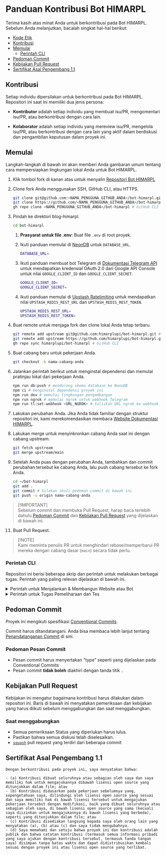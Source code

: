 # Panduan Kontribusi Bot HIMARPL

Terima kasih atas minat Anda untuk berkontribusi pada Bot HIMARPL. Sebelum Anda melanjutkan, bacalah singkat hal-hal berikut:

- [Kode Etik](https://github.com/himarplupi/bot-himarpl/blob/main/CODE_OF_CONDUCT.md)
- [Kontribusi](#kontribusi)
- [Memulai](#memulai)
  - [Perintah CLI](#perintah-cli)
- [Pedoman Commit](#pedoman-commit)
- [Kebijakan Pull Request](#kebijakan-pull-request)
- [Sertifikat Asal Pengembang 1.1](#sertifikat-asal-pengembang-11)

## Kontribusi

Setiap individu dipersilakan untuk berkontribusi pada Bot HIMARPL. Repositori ini saat ini memiliki dua jenis persona:

- **Kontributor** adalah setiap individu yang membuat isu/PR, mengomentari isu/PR, atau berkontribusi dengan cara lain.

- **Kolaborator** adalah setiap individu yang mereview isu/PR, mengelola isu/PR, atau berkontribusi dengan cara lain yang aktif dalam berdiskusi dan pengambilan keputusan dalam proyek ini.

## Memulai

Langkah-langkah di bawah ini akan memberi Anda gambaran umum tentang cara mempersiapkan lingkungan lokal Anda untuk Bot HIMARPL.

1. Klik tombol fork di kanan atas untuk menyalin [Repositori Bot HIMARPL](https://github.com/himarplupi/bot-himarpl/fork)

2. Clone fork Anda menggunakan SSH, GitHub CLI, atau HTTPS.

   ```bash
   git clone git@github.com:<NAMA_PENGGUNA_GITHUB_ANDA>/bot-himarpl.git # SSH
   git clone https://github.com/<NAMA_PENGGUNA_GITHUB_ANDA>/bot-himarpl.git # HTTPS
   gh repo clone <NAMA_PENGGUNA_GITHUB_ANDA>/bot-himarpl # GitHub CLI
   ```

3. Pindah ke direktori blog-himarpl.

   ```bash
   cd bot-himarpl
   ```

   1. **Prasyarat untuk file .env**: Buat file `.env` di root proyek.

   2. Ikuti panduan memulai di [NeonDB](https://neon.tech/docs/get-started-with-neon/connect-neon#obtaining-connection-details) untuk `DATABASE_URL`.

      ```bash
      DATABASE_URL=
      ```

   3. Ikuti panduan membuat bot Telegram di [Dokumentasi Telegram API](https://core.telegram.org/bots#how-do-i-create-a-bot) untuk mendapatkan kredensial OAuth 2.0 dari Google API Console untuk nilai `GOOGLE_CLIENT_ID` dan `GOOGLE_CLIENT_SECRET`.

      ```bash
      GOOGLE_CLIENT_ID=
      GOOGLE_CLIENT_SECRET=
      ```

   4. Ikuti panduan memulai di [Upstash Ratelimiting](https://upstash.com/docs/oss/sdks/ts/ratelimit/gettingstarted) untuk mendapatkan nilai `UPSTASH_REDIS_REST_URL` dan `UPSTASH_REDIS_REST_TOKEN`.

      ```bash
      UPSTASH_REDIS_REST_URL=
      UPSTASH_REDIS_REST_TOKEN=
      ```

4. Buat remote untuk menjaga fork dan clone lokal Anda tetap terbaru.

   ```bash
   git remote add upstream git@github.com:himarplupi/bot-himarpl.git # SSH
   git remote add upstream https://github.com/himarplupi/bot-himarpl.git # HTTPS
   gh repo sync himarplupi/bot-himarpl # GitHub CLI
   ```

5. Buat cabang baru untuk pekerjaan Anda.

   ```bash
   git checkout -b nama-cabang-anda
   ```

6. Jalankan perintah berikut untuk menginstal dependensi dan memulai pratinjau lokal dari pekerjaan Anda.

   ```bash
   npm run db:push # mendorong skema database ke NeonDB
   npm ci # menginstal dependensi proyek ini
   npm run dev # memulai lingkungan pengembangan
   npm run ngrok # memulai ngrok untuk webhook Telegram
   npm run tl:set-webhook <URL_NGROK> # tuliskan URL ngrok ke webhook Telegram
   ```

7. Lakukan perubahan Anda. Jika Anda tidak familiar dengan struktur repositori ini, kami merekomendasikan membaca [Website Dokumentasi HIMARPL](https://docs.himarpl.com).

8. Lakukan merge untuk menyinkronkan cabang Anda saat ini dengan cabang upstream.

   ```bash
   git fetch upstream
   git merge upstream/main
   ```

9. Setelah Anda puas dengan perubahan Anda, tambahkan dan commit perubahan tersebut ke cabang Anda, lalu push cabang tersebut ke fork Anda.

   ```bash
   cd ~/bot-himarpl
   git add .
   git commit # Silakan ikuti pedoman commit di bawah ini
   git push -u origin nama-cabang-anda
   ```

> [!IMPORTANT]\
> Sebelum commit dan membuka Pull Request, harap baca terlebih dahulu [Pedoman Commit](#pedoman-commit) dan [Kebijakan Pull Request](#kebijakan-pull-request) yang dijelaskan di bawah ini.

11. Buat Pull Request.

> [!NOTE]\
> Kami meminta penulis PR untuk menghindari rebase/memperbarui PR mereka dengan cabang dasar (`main`) secara tidak perlu.

### Perintah CLI

Repositori ini berisi beberapa skrip dan perintah untuk melakukan berbagai tugas. Perintah yang paling relevan dijelaskan di bawah ini.

<details>
  <summary>Perintah untuk Menjalankan & Membangun Website atau Bot</summary>

- `npm run dev` menjalankan Server Pengembangan Lokal Next.js, mendengarkan secara default di `http://localhost:3000/`.
- `npm run build` membangun Aplikasi dalam mode Produksi. Outputnya secara default berada di dalam folder `.next`.
  - Ini digunakan untuk Blog HIMARPL Vercel Deployments (Pratinjau & Produksi)
- `npm run start` memulai server web yang menjalankan konten yang dibangun dari `npm run build`
- `npm run ngrok` membuat localhost Anda dapat diakses dari internet melalui ngrok.
- `npm run tl:set-webhook <URL_NGROK>` mengubah webhook Telegram ke URL ngrok.
- `npm run tl:set-command` mengatur perintah bot Telegram (pastikan untuk menuliskan perintah di file `setCommands.js` juga).

</details>

<details>
  <summary>Perintah untuk Tugas Pemeliharaan dan Tes</summary>

- `npm run db:push` mendorong skema database ke NeonDB.
- `npm run db:studio` menjalankan prisma studio untuk manajemen database.
- `npm run lint` menjalankan linter untuk semua file.
- `npm run test` menjalankan semua tes secara lokal

</details>

## Pedoman Commit

Proyek ini mengikuti spesifikasi [Conventional Commits][].

Commit harus ditandatangani. Anda bisa membaca lebih lanjut tentang [Penandatanganan Commit][] di sini.

### Pedoman Pesan Commit

- Pesan commit harus menyertakan "type" seperti yang dijelaskan pada Conventional Commits
- Pesan commit **tidak boleh** diakhiri dengan tanda titik `.`

## Kebijakan Pull Request

Kebijakan ini mengatur bagaimana kontribusi harus dilakukan dalam repositori ini. Baris di bawah ini menyatakan pemeriksaan dan kebijakan yang harus diikuti sebelum menggabungkan dan saat menggabungkan.

### Saat menggabungkan

- Semua pemeriksaan Status yang diperlukan harus lulus.
- Pastikan bahwa semua diskusi telah diselesaikan.
- [`squash`][] pull request yang terdiri dari beberapa commit

## Sertifikat Asal Pengembang 1.1

```
Dengan berkontribusi pada proyek ini, saya menyatakan bahwa:

- (a) Kontribusi dibuat seluruhnya atau sebagian oleh saya dan saya memiliki hak untuk mengajukannya dibawah lisensi open source yang ditunjukkan dalam file; atau
- (b) Kontribusi didasarkan pada pekerjaan sebelumnya yang, sepengetahuan saya, dilindungi oleh lisensi open source yang sesuai dan saya memiliki hak di bawah lisensi tersebut untuk mengajukan pekerjaan tersebut dengan modifikasi, baik yang dibuat seluruhnya atau sebagian oleh saya, di bawah lisensi open source yang sama (kecuali saya diizinkan untuk mengajukannya di bawah lisensi yang berbeda), seperti yang ditunjukkan dalam file; atau
- (c) Kontribusi disediakan langsung kepada saya oleh orang lain yang menyatakan (a), (b) atau (c) dan saya tidak mengubahnya.
- (d) Saya memahami dan setuju bahwa proyek ini dan kontribusi adalah publik dan bahwa catatan kontribusi (termasuk semua informasi pribadi yang saya ajukan dengan kontribusi tersebut, termasuk tanda tangan saya) disimpan tanpa batas waktu dan dapat didistribusikan kembali sesuai dengan proyek ini atau lisensi open source yang terlibat.
```

[`squash`]: https://help.github.com/en/articles/about-pull-request-merges#squash-and-merge-your-pull-request-commits
[Conventional Commits]: https://www.conventionalcommits.org/
[Penandatanganan Commit]: https://docs.github.com/en/authentication/managing-commit-signature-verification/signing-commits
